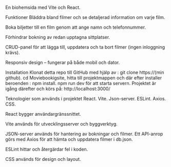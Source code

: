 En biohemsida med Vite och  React. 

Funktioner
Bläddra bland filmer och se detaljerad information om varje film.

Boka biljetter till en film genom att ange namn och telefonnummer.

Förhindrar bokning av redan upptagna sittplatser.

CRUD-panel för att lägga till, uppdatera och ta bort filmer (ingen inloggning krävs).

Responsiv design – fungerar på både mobil och dator.

Installation
Klonat detta repo till GitHub med hjälp av : git clone https://(min github). 
cd Moviebookigsite, hitta till projektmappen och där efter installer beroenden : npm install. 
npm run dev för att starta servern. 
Projektet är igång därefter och körs på: http://localhost:3000/

Teknologier som används i projektet
React.
Vite. 
Json-server. 
ESLint.
Axios.
CSS. 

React bygger användargränssnittet.

Vite används för utvecklingsserver och byggverktyg.

JSON-server används för hantering av bokningar och filmer. Ett API-anrop görs med Axios för att hämta och uppdatera filmer i db.json. 

ESLint hittar och återgärdar fel i koden. 

CSS används för design och layout. 